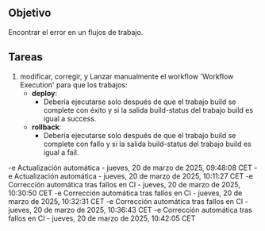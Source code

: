 ## Objetivo

Encontrar el error en un flujos de trabajo.

## Tareas

1. modificar, corregir, y Lanzar manualmente el workflow 'Workflow Execution' para que los trabajos:
     - **deploy**:       
       - Debería ejecutarse solo después de que el trabajo build se complete con éxito y si la salida build-status del trabajo build es igual a success.
     - **rollback**:       
       - Debería ejecutarse solo después de que el trabajo build se complete con fallo y si la salida build-status del trabajo build es igual a fail.
         

-e 
Actualización automática - jueves, 20 de marzo de 2025, 09:48:08 CET
-e 
Actualización automática - jueves, 20 de marzo de 2025, 10:11:27 CET
-e 
Corrección automática tras fallos en CI - jueves, 20 de marzo de 2025, 10:30:50 CET
-e 
Corrección automática tras fallos en CI - jueves, 20 de marzo de 2025, 10:32:31 CET
-e 
Corrección automática tras fallos en CI - jueves, 20 de marzo de 2025, 10:36:43 CET
-e 
Corrección automática tras fallos en CI - jueves, 20 de marzo de 2025, 10:42:05 CET
